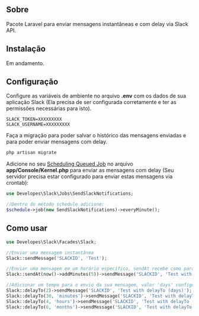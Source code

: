 ## Sobre

Pacote Laravel para enviar mensagens instantâneas e com delay via Slack API.

## Instalação

Em andamento.

## Configuração

Configure as variáveis de ambiente no arquivo **.env** com os dados de sua aplicação Slack (Ela precisa de ser configurada corretamente e ter as permissões necessárias para isto).

```
SLACK_TOKEN=XXXXXXXXX
SLACK_USERNAME=XXXXXXXXX
```

Faça a migração para poder salvar o histórico das mensagens enviadas e para poder enviar mensagens com delay.

```bash
php artisan migrate
```

Adicione no seu [Scheduling Queued Job](https://laravel.com/docs/master/scheduling#scheduling-queued-jobs) no arquivo **app/Console/Kernel.php** para enviar as mensagens com delay (Seu servidor precisa estar configurado para enviar estas mensagens via crontab):

```php
use Developes\Slack\Jobs\SendSlackNotifications;

//Dentro do método schedule adicione:
$schedule->job(new SendSlackNotifications)->everyMinute();
```

## Como usar

```php
use Developes\Slack\Facades\Slack;

//Enviar uma mensagem instantânea
Slack::sendMessage('SLACKID', 'Test');

//Enviar uma mensagem em um horário específico, sendAt recebe como parametro um objeto Carbon
Slack::sendAt(now()->addMinutes(5))->sendMessage('SLACKID', 'Test with sendAt');

//Adicionar um tempo para o envio da sua mensagem, valor 'days' configurado por padrão
Slack::delayTo(2)->sendMessage('SLACKID', 'Test with delayTo (days)');
Slack::delayTo(30, 'minutes')->sendMessage('SLACKID', 'Test with delayTo (minutes)');
Slack::delayTo(4, 'hours')->sendMessage('SLACKID', 'Test with delayTo (hours)');
Slack::delayTo(6, 'months')->sendMessage('SLACKID', 'Test with delayTo (months)');
```



